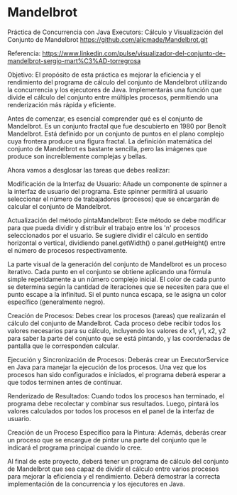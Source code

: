 # Mandelbrot

Práctica de Concurrencia con Java Executors: Cálculo y Visualización del Conjunto de Mandelbrot
https://github.com/alicmade/Mandelbrot.git


Referencia: https://www.linkedin.com/pulse/visualizador-del-conjunto-de-mandelbrot-sergio-mart%C3%AD-torregrosa

Objetivo: El propósito de esta práctica es mejorar la eficiencia y el rendimiento del programa de cálculo del conjunto de Mandelbrot utilizando la concurrencia y los ejecutores de Java. Implementarás una función que divide el cálculo del conjunto entre múltiples procesos, permitiendo una renderización más rápida y eficiente.

Antes de comenzar, es esencial comprender qué es el conjunto de Mandelbrot. Es un conjunto fractal que fue descubierto en 1980 por Benoît Mandelbrot. Está definido por un conjunto de puntos en el plano complejo cuya frontera produce una figura fractal. La definición matemática del conjunto de Mandelbrot es bastante sencilla, pero las imágenes que produce son increíblemente complejas y bellas.

Ahora vamos a desglosar las tareas que debes realizar:

Modificación de la Interfaz de Usuario: Añade un componente de spinner a la interfaz de usuario del programa. Este spinner permitirá al usuario seleccionar el número de trabajadores (procesos) que se encargarán de calcular el conjunto de Mandelbrot.

Actualización del método pintaMandelbrot: Este método se debe modificar para que pueda dividir y distribuir el trabajo entre los 'n' procesos seleccionados por el usuario. Se sugiere dividir el cálculo en sentido horizontal o vertical, dividiendo panel.getWidth() o panel.getHeight() entre el número de procesos respectivamente.

La parte visual de la generación del conjunto de Mandelbrot es un proceso iterativo. Cada punto en el conjunto se obtiene aplicando una fórmula simple repetidamente a un número complejo inicial. El color de cada punto se determina según la cantidad de iteraciones que se necesiten para que el punto escape a la infinitud. Si el punto nunca escapa, se le asigna un color específico (generalmente negro).

Creación de Procesos: Debes crear los procesos (tareas) que realizarán el cálculo del conjunto de Mandelbrot. Cada proceso debe recibir todos los valores necesarios para su cálculo, incluyendo los valores de x1, y1, x2, y2 para saber la parte del conjunto que se está pintando, y las coordenadas de pantalla que le corresponden calcular.

Ejecución y Sincronización de Procesos: Deberás crear un ExecutorService en Java para manejar la ejecución de los procesos. Una vez que los procesos han sido configurados e iniciados, el programa deberá esperar a que todos terminen antes de continuar.

Renderizado de Resultados: Cuando todos los procesos han terminado, el programa debe recolectar y combinar sus resultados. Luego, pintará los valores calculados por todos los procesos en el panel de la interfaz de usuario.

Creación de un Proceso Específico para la Pintura: Además, deberás crear un proceso que se encargue de pintar una parte del conjunto que le indicará el programa principal cuando lo cree.

Al final de este proyecto, deberá tener un programa de cálculo del conjunto de Mandelbrot que sea capaz de dividir el cálculo entre varios procesos para mejorar la eficiencia y el rendimiento. Deberá demostrar la correcta implementación de la concurrencia y los ejecutores en Java.
